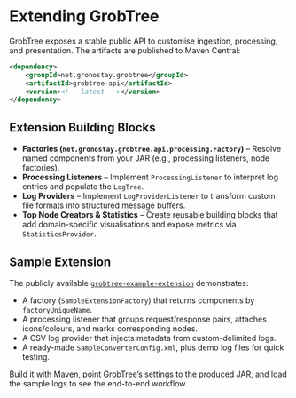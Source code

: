 # Extending GrobTree

GrobTree exposes a stable public API to customise ingestion, processing, and presentation. The artifacts are published to Maven Central:
```xml
<dependency>
    <groupId>net.gronostay.grobtree</groupId>
    <artifactId>grobtree-api</artifactId>
    <version><!-- latest --></version>
</dependency>
```

## Extension Building Blocks
- **Factories (`net.gronostay.grobtree.api.processing.Factory`)** – Resolve named components from your JAR (e.g., processing listeners, node factories).
- **Processing Listeners** – Implement `ProcessingListener` to interpret log entries and populate the `LogTree`.
- **Log Providers** – Implement `LogProviderListener` to transform custom file formats into structured message buffers.
- **Top Node Creators & Statistics** – Create reusable building blocks that add domain-specific visualisations and expose metrics via `StatisticsProvider`.

## Sample Extension
The publicly available [`grobtree-example-extension`](https://github.com/bgronostay/grobtree-example-extension) demonstrates:
- A factory (`SampleExtensionFactory`) that returns components by `factoryUniqueName`.
- A processing listener that groups request/response pairs, attaches icons/colours, and marks corresponding nodes.
- A CSV log provider that injects metadata from custom-delimited logs.
- A ready-made `SampleConverterConfig.xml`, plus demo log files for quick testing.

Build it with Maven, point GrobTree’s settings to the produced JAR, and load the sample logs to see the end-to-end workflow.
